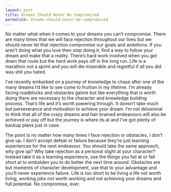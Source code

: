 ```yaml
---
layout: post
title: Dreams Should Never Be Compromised
permalink: dreams-should-never-be-compromised
---
```




No matter what when it comes to your dreams you can’t compromise. There are many times that we will face rejection throughout our lives but we should never let that rejection compromise our goals and ambitions. If you aren’t doing what you love then stop doing it, find a way to follow your dream and make that a reality. There’s hard work involved when you got down that route but the hard work pays off in the long run. Life is a marathon not a sprint and you will die miserable and regretful if all you did was shit you hated.

I’ve recently embarked on a journey of knowledge to chase after one of the many dreams I’d like to see come to fruition in my lifetime. I’m already facing roadblocks and obstacles galore but like everything that is worth doing there are necessary to the character and knowledge building process. That’s life and it’s worth powering through. It doesn’t take much but perseverance and motivation to achieve your dream. I’m not delusional to think that all of the crazy dreams and hair brained endeavours will also be achieved or pay off but the journey is where its at and I’ve got plenty of backup plans just in case.

The point is no matter how many times I face rejection or obstacles, I don’t give up. I don’t accept defeat or failure because they’re just learning experiences for the next endeavour. You should take the same approach, why give up? Why take rejection as a personal slight at your character? Instead take it as a learning experience, use the things you fail at or fall short at to embolden you to do better the next time around. Obstacles are but moments of character development, use that to your advantage and you’ll never experience failure. Life is too short to be living a life not worth living, working jobs not worth working and not achieving your dreams and full potential. No compromise, ever.
